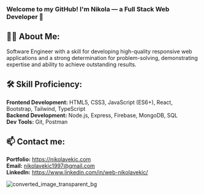 ### Welcome to my GitHub! I'm Nikola — a Full Stack Web Developer 👋

## 👩‍💻 About Me:
Software Engineer with a skill for developing high-quality responsive web applications and a strong determination for problem-solving, demonstrating expertise and ability to achieve outstanding results.

## 🛠️ Skill Proficiency:
**Frontend Development:** HTML5, CSS3, JavaScript (ES6+), React, Bootstrap, Tailwind, TypeScript <br />
**Backend Development:** Node.js, Express, Firebase, MongoDB, SQL <br />
**Dev Tools:** Git, Postman <br />

## 📫 Contact me:
**Portfolio:** https://nikolavekic.com <br />
**Email:** nikolavekic1997@gmail.com <br />
**LinkedIn:** https://www.linkedin.com/in/web-nikolavekic/ <br />


![converted_image_transparent_bg](https://github.com/NikolaVekic/NikolaVekic/assets/55920607/3d168a1c-4ec9-46e7-9019-32f94d56f702)



